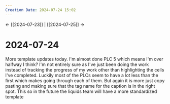 ```yaml
---
Creation Date: 2024-07-24 15:02
---
```


<- [[2024-07-23]] | [[2024-07-25]]  ->

# 2024-07-24
More template updates today. I'm almost done PLC 5 which means I'm over halfway I think? I'm not entirely sure as I've just been doing the work instead of tracking the progress of my work other than highlighting the cells I've completed. Luckily most of the PLCs seem to have a lot less than the first which makes going through each of them.  But again it is more just copy pasting and making sure that the tag name for the caption is in the right spot. This so in the future the liquids team will have a more standardized template 
